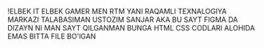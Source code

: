 !ELBEK IT ELBEK GAMER 
MEN RTM YANI RAQAMLI TEXNALOGIYA MARKAZI TALABASIMAN USTOZIM SANJAR AKA
BU SAYT FIGMA DA DIZAYN NI MAN SAYT QILGANMAN BUNGA
HTML CSS CODLARI ALOHIDA EMAS BITTA FILE BO'lGAN 
 


